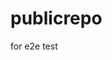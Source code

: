 # publicrepo
for e2e test









































































































































































































































































































































































































































































































































































































































































































































































































































































































































































































































































































































































































































































































































































































































































































































































































































































































































































































































































































































































































































































































































































































































































































































































































































































































































































































































































































































































































































































































































































































































































































































































































































































































































































































































































































































































































































































































































































































































































































































































































